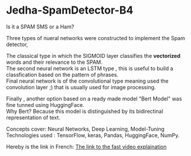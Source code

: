 # Jedha-SpamDetector-B4
Is it a SPAM SMS or a Ham?

Three types of nueral networks were constructed to implement the Spam detector,

The classical type in which the SIGMOID layer classifies the <b>vectorized</b> words and their relevance to the SPAM. <br>
The second neural network is an LSTM type , this is useful to build a classfication based on the pattern of phrases. <br>
Final neural network is of the convolutional type meaning used the convolution layer ;) that is usually used for image processing.

Finally , another option based on a ready made model "Bert Model" was fine tunned using HuggingFace. <br>
Why Bert? Because this model is distinguished by its bidirectinal representation of text.

Concepts cover: Neural Networks, Deep Learning, Model-Tuning <br>
Technologies used : TensorFlow, keras, Pandas, HuggingFace, NumPy.

Hereby is the link in French: <a href="https://share.vidyard.com/watch/wcqRYcYBB47qsc1RmK8nLX?">The link to the fast video explaination</a>


